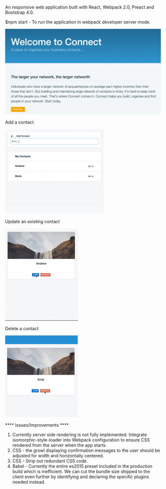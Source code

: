 An responsive web application built with React, Webpack 2.0, Preact and Bootstrap 4.0.

$npm start - To run the application in webpack developer server mode.

![Alt text](landing.gif?raw=true "Landing")

Add a contact

![Alt text](add_contact.gif?raw=true "AddContact")

Update an existing contact

![Alt text](update_contact.gif?raw=true "UpdateContact")

Delete a contact

![Alt text](delete_contact.gif?raw=true "DeleteContact")


**** Issues/Improvements ****

1. Currently server side rendering is not fully implemented. Integrate isomorphic-style-loader into Webpack configuration to ensure CSS rendered from the server when the app starts.
2. CSS - the growl displaying confirmation messages to the user should be adjusted for width and horizontally centered.
3. CSS - Strip out redundant CSS code.
3. Babel - Currently the entire es2015 preset included in the production build which is inefficient. We can cut the bundle size shipped to the client even further by identifying and declaring the specific plugins needed instead.

